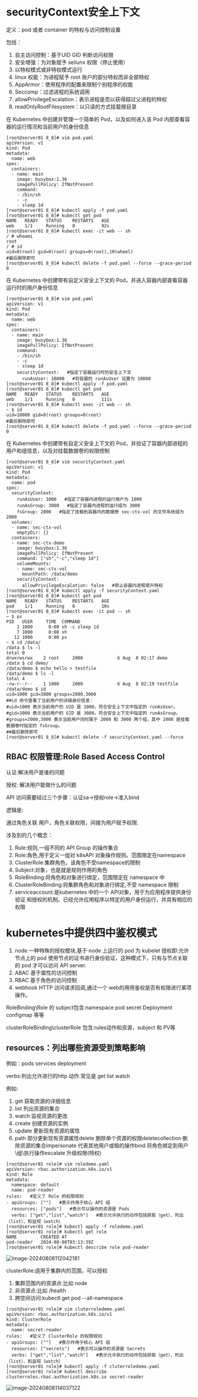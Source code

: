 # securityContext安全上下文

定义：pod 或者 container 的特权与访问控制设置

包括：

1. 自主访问控制：基于UID  GID 判断访问权限
2. 安全增强：为对象赋予 seliunx 权限（停止使用）
3. 以特权模式或非特权模式运行
4. linux 权能：为进程赋予 root 账户的部分特权而非全部特权
5. AppArmor：使用程序的配置来限制个别程序的权能
6. Seccomp：过滤进程的系统调用
7. allowPrivilegeEscalation：表示进程是否以获得超过父进程的特权
8. readOnlyRootFilesystem：以只读的方式挂载根目录



在 Kubernetes 中创建并管理一个简单的 Pod，以及如何进入该 Pod 内部查看容器的运行情况和当前用户的身份信息

~~~shell
[root@server01 8_8]# vim pod.yaml 
apiVersion: v1
kind: Pod
metadata:
  name: web
spec:
  containers:
  - name: main
    image: busybox:1.36
    imagePullPolicy: IfNotPresent
    command:
    - /bin/sh
    - -c
    - sleep 1d
[root@server01 8_8]# kubectl apply -f pod.yaml
[root@server01 8_8]# kubectl get pod
NAME   READY   STATUS    RESTARTS   AGE
web    1/1     Running   0          92s
[root@server01 8_8]# kubectl exec -it web -- sh
/ # whoami 
root
/ # id
uid=0(root) gid=0(root) groups=0(root),10(wheel)
#最后删除即可
[root@server01 8_8]# kubectl delete -f pod.yaml --force --grace-period 0
~~~

在 Kubernetes 中创建带有自定义安全上下文的 Pod，并进入容器内部查看容器运行时的用户身份信息

~~~shell
[root@server01 8_8]# vim pod.yaml 
apiVersion: v1
kind: Pod
metadata:
  name: web
spec:
  containers:
  - name: main
    image: busybox:1.36
    imagePullPolicy: IfNotPresent
    command:
    - /bin/sh
    - -c
    - sleep 1d
    securityContext:   #指定了容器运行时的安全上下文
      runAsUser: 10000   #将容器的 runAsUser 设置为 10000
[root@server01 8_8]# kubectl apply -f pod.yaml
[root@server01 8_8]# kubectl get pod
NAME   READY   STATUS    RESTARTS   AGE
web    1/1     Running   0          111s
[root@server01 8_8]# kubectl exec -it web -- sh
~ $ id
uid=10000 gid=0(root) groups=0(root)
#最后删除即可
[root@server01 8_8]# kubectl delete -f pod.yaml --force --grace-period 0
~~~

在 Kubernetes 中创建带有自定义安全上下文的 Pod，并验证了容器内部进程的用户和组信息，以及对挂载数据卷的权限控制

```shell
[root@server01 8_8]# vim securityContext.yaml 
apiVersion: v1
kind: Pod
metadata:
  name: pod
spec:
  securityContext:
    runAsUser: 1000   #指定了容器内进程的运行用户为 1000
    runAsGroup: 3000   #指定了容器内进程的运行组为 3000
    fsGroup: 2000   #指定了挂载到容器内的数据卷 sec-ctx-vol 的文件系统组为 2000
  volumes:
  - name: sec-ctx-vol
    emptyDir: {}
  containers:
  - name: sec-ctx-demo
    image: busybox:1.36
    imagePullPolicy: IfNotPresent
    command: ["sh","-c","sleep 1d"]
    volumeMounts:
    - name: sec-ctx-vol
      mountPath: /data/demo
    securityContext:
      allowPrivilegeEscalation: false   #禁止容器内进程提升特权
[root@server01 8_8]# kubectl apply -f securityContext.yaml
[root@server01 8_8]# kubectl get pod
NAME   READY   STATUS    RESTARTS   AGE
pod    1/1     Running   0          10s
[root@server01 8_8]# kubectl exec -it pod -- sh
~ $ ps
PID   USER     TIME  COMMAND
    1 1000      0:00 sh -c sleep 1d
    7 1000      0:00 sh
   12 1000      0:00 ps
~ $ cd /data/
/data $ ls -l
total 0
drwxrwsrwx    2 root     2000             6 Aug  8 02:17 demo
/data $ cd demo/
/data/demo $ echo hello > testfile
/data/demo $ ls -l
total 4
-rw-r--r--    1 1000     2000             6 Aug  8 02:19 testfile
/data/demo $ id
uid=1000 gid=3000 groups=2000,3000
##id 命令查看了当前用户的详细身份信息：
#uid=1000 表示当前用户的 UID 是 1000，符合安全上下文中指定的 runAsUser。
#gid=3000 表示当前用户的 GID 是 3000，符合安全上下文中指定的 runAsGroup。
#groups=2000,3000 表示当前用户同时属于 2000 和 3000 两个组，其中 2000 是挂载数据卷时指定的 fsGroup。
##最后删除即可
[root@server01 8_8]# kubectl delete -f securityContext.yaml --force
```



## RBAC 权限管理:Role Based Access Control

认证:解决用户是谁的问题

授权: 解决用户能做什么的问题

API 访问需要经过三个步骤：认证sa→授权role→准入bind

逻辑是:

通过角色关联 用户，角色关联权限，间接为用户赋予权限.

涉及到的几个概念：

1. Rule:规则,一组不同的 API Group 的操作集合
2. Role:角色,用于定义一组对 k8sAPI 对象操作规则。范围限定在namespace
3. ClusterRole:集群角色，该角色不受namespace的限制
4. Subject:对象，也是就是规则作用的角色
5. RoleBinding:将角色和对象进行绑定，范围限定在 namespace 中
6. ClusterRoleBinding:将集群角色和对象进行绑定,不受 namespace 限制
7. serviceaccount:是kubernetes 中的一个 API对象，用于为应用程序提供身份验证 和授权的机制。已经允许应用程序以特定的用户身份运行，并具有相应的权限

# kubernetes中提供四中鉴权模式

1. node 一种特殊的授权模块,基于 node 上运行的 pod 为 kubelet 授权即:允许节点上的 pod 使用节点的证书进行身份验证，这种模式下，只有与节点关联的 pod 才可以访问 API server.
2. ABAC 基于属性的访问控制
3. RBAC 基于角色的访问控制
4. webhook HTTP 访问请求回调,通过一个 web的用用鉴权是否有权限进行某项操作。

RoleBinding\Role 的 subject包含:namespace pod secret Deployment configmap 等等

clusterRoleBinding\clusterRole 包含:rules动作和资源，subject 和 PV等

## resources：列出哪些资源受到策略影响

例如：pods services deployment

verbs:列出允许进行的http 动作.常见是 get list watch

例如:

1. get 获取资源的详细信息
2. list 列出资源的集合
3. watch·监视资源的更改
4. create 创建资源的实例
5. update 更新现有资源的属性
6. path 部分更新现有资源属性delete 删除单个资源的权限deletecollection·删除资源的集合impersonate 代表其他用户或租的操作bind 将角色绑定到用户\组\执行操作escalate 升级权限(特权)

~~~shell
[root@server01 role]# vim roledemo.yaml 
apiVersion: rbac.authorization.k8s.io/v1
kind: Role
metadata:
  namespace: default
  name: pod-reader
rules:   #定义了 Role 的权限规则
- apiGroups: [""]   #表示作用于核心 API 组
  resources: ["pods"]   #表示可以操作的资源是 Pods
  verbs: ["get","list","watch"]   #表示允许执行的动作包括获取（get）、列出（list）、和监视（watch）
[root@server01 role]# kubectl apply -f roledemo.yaml
[root@server01 role]# kubectl get role
NAME         CREATED AT
pod-reader   2024-08-08T03:13:39Z
[root@server01 role]# kubectl describe role pod-reader
~~~

![image-20240808112042181](https://gitee.com/xiaojinliaqi/img/raw/master/202408081120219.png)

clusterRole:适用于集群内的范围，可以授权

1. 集群范围内的资源点:比如 node
2. 非资源点:比如 /health
3. 跨空间访问:kubectl get pod --all-namespace



~~~shell
[root@server01 role]# vim cluterroledemo.yaml 
apiVersion: rbac.authorization.k8s.io/v1
kind: ClusterRole
metadata:
  name: secret-reader
rules:   #定义了 ClusterRole 的权限规则
- apiGroups: [""]   #表示作用于核心 API 组
  resources: ["secrets"]   #表示可以操作的资源是 Secrets
  verbs: ["get","list","watch"]   #表示允许执行的动作包括获取（get）、列出（list）、和监视（watch）
[root@server01 role]# kubectl apply -f cluterroledemo.yaml
[root@server01 role]# kubectl describe clusterroles.rbac.authorization.k8s.io secret-reader
~~~

![image-20240808114037122](https://gitee.com/xiaojinliaqi/img/raw/master/202408081140161.png)



